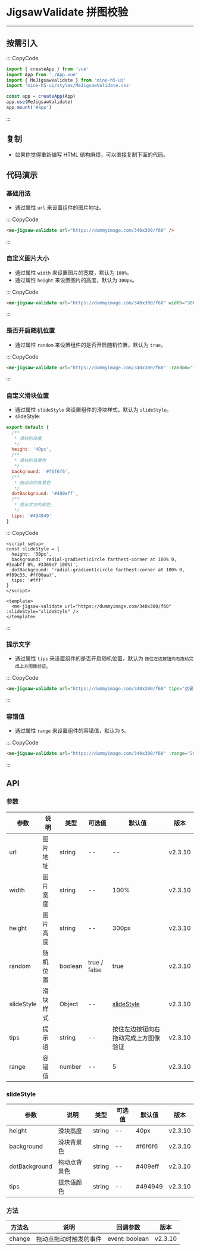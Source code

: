 # JigsawValidate 拼图校验

---

## 按需引入

::: CopyCode

```js
import { createApp } from 'vue'
import App from './App.vue'
import { MeJigsawValidate } from 'mine-h5-ui'
import 'mine-h5-ui/styles/MeJigsawValidate.css'

const app = createApp(App)
app.use(MeJigsawValidate)
app.mount('#app')
```

:::

## 复制

- 如果你觉得重新编写 HTML 结构麻烦，可以直接复制下面的代码。

## 代码演示

### 基础用法

- 通过属性 `url` 来设置组件的图片地址。

::: CopyCode

```html
<me-jigsaw-validate url="https://dummyimage.com/340x300/f60" />
```

:::

### 自定义图片大小

- 通过属性 `width` 来设置图片的宽度，默认为 `100%`。
- 通过属性 `height` 来设置图片的高度，默认为 `300px`。

::: CopyCode

```html
<me-jigsaw-validate url="https://dummyimage.com/340x300/f60" width="300px" height="260px" />
```

:::

### 是否开启随机位置

- 通过属性 `random` 来设置组件的是否开启随机位置，默认为 `true`。

::: CopyCode

```html
<me-jigsaw-validate url="https://dummyimage.com/340x300/f60" :random="false" />
```

:::

### 自定义滑块位置

- 通过属性 `slideStyle` 来设置组件的滑块样式，默认为 `slideStyle`。
- slideStyle:

```js
export default {
  /**
   * 滑块的高度
   */
  height: '40px',
  /**
   * 滑块的背景色
   */
  background: '#f6f6f6',
  /**
   * 拖动点的背景色
   */
  dotBackground: '#409eff',
  /**
   * 提示文字的颜色
   */
  tips: '#494949'
}
```

::: CopyCode

```vue
<script setup>
const slideStyle = {
  height: '30px',
  background: 'radial-gradient(circle farthest-corner at 100% 0, #3eabff 0%, #3369e7 100%)',
  dotBackground: 'radial-gradient(circle farthest-corner at 100% 0, #f09c33, #ff00aa)',
  tips: '#fff'
}
</script>

<template>
  <me-jigsaw-validate url="https://dummyimage.com/340x300/f60" :slideStyle="slideStyle" />
</template>
```

:::

### 提示文字

- 通过属性 `tips` 来设置组件的是否开启随机位置，默认为 `按住左边按钮向右拖动完成上方图像验证`。

::: CopyCode

```html
<me-jigsaw-validate url="https://dummyimage.com/340x300/f60" tips="这是一段提示文字" />
```

:::

### 容错值

- 通过属性 `range` 来设置组件的容错值，默认为 `5`。

::: CopyCode

```html
<me-jigsaw-validate url="https://dummyimage.com/340x300/f60" :range="20" />
```

:::

## API

### 参数

| 参数       | 说明     | 类型    | 可选值       | 默认值                               | 版本    |
| ---------- | -------- | ------- | ------------ | ------------------------------------ | ------- |
| url        | 图片地址 | string  | --           | --                                   | v2.3.10 |
| width      | 图片宽度 | string  | --           | 100%                                 | v2.3.10 |
| height     | 图片高度 | string  | --           | 300px                                | v2.3.10 |
| random     | 随机位置 | boolean | true / false | true                                 | v2.3.10 |
| slideStyle | 滑块样式 | Object  | --           | [slideStyle](#slideStyle)            | v2.3.10 |
| tips       | 提示语   | string  | --           | 按住左边按钮向右拖动完成上方图像验证 | v2.3.10 |
| range      | 容错值   | number  | --           | 5                                    | v2.3.10 |

<h3 id="slideStyle">slideStyle</h3>

| 参数          | 说明         | 类型   | 可选值 | 默认值  | 版本    |
| ------------- | ------------ | ------ | ------ | ------- | ------- |
| height        | 滑块高度     | string | --     | 40px    | v2.3.10 |
| background    | 滑块背景色   | string | --     | #f6f6f6 | v2.3.10 |
| dotBackground | 拖动点背景色 | string | --     | #409eff | v2.3.10 |
| tips          | 提示语颜色   | string | --     | #494949 | v2.3.10 |

### 方法

| 方法名 | 说明                   | 回调参数       | 版本    |
| ------ | ---------------------- | -------------- | ------- |
| change | 拖动点拖动时触发的事件 | event: boolean | v2.3.10 |
